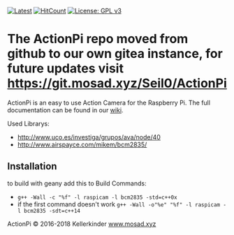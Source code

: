 [![Latest](https://img.shields.io/github/release/Seil0/ActionPi/all.svg?style=flat-square)](https://github.com/Seil0/ActionPi/releases)
[![HitCount](http://hits.dwyl.io/Seil0/ActionPi.svg)](http://hits.dwyl.io/Seil0/ActionPi)
[![License: GPL v3](https://img.shields.io/badge/License-GPL%20v3-blue.svg?style=flat-square)](https://www.gnu.org/licenses/gpl-3.0)

# The ActionPi repo moved from github to our own gitea instance, for future updates visit https://git.mosad.xyz/Seil0/ActionPi

ActionPi is an easy to use Action Camera for the Raspberry Pi. The full documentation can be found in our [wiki](https://github.com/Seil0/ActionPi/wiki).

Used Librarys:     
- http://www.uco.es/investiga/grupos/ava/node/40   
- http://www.airspayce.com/mikem/bcm2835/

## Installation

to build with geany add this to Build Commands:    
-  `g++ -Wall -c "%f" -l raspicam -l bcm2835 -std=c++0x`   
- if the first command doesn't work `g++ -Wall -o"%e" "%f" -l raspicam -l bcm2835 -sdt=c++14`

ActionPi © 2016-2018 Kellerkinder www.mosad.xyz
